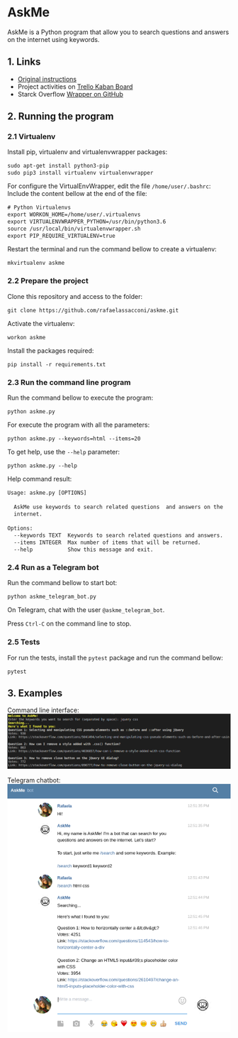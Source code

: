 # AskMe

AskMe is a Python program that allow you to search questions and answers on the internet using keywords.


## 1. Links

- [Original instructions](https://github.com/rafaelassacconi/askme/blob/master/docs/TEST.md)
- Project activities on [Trello Kaban Board](https://trello.com/b/bd38bLJn/askme)
- Starck Overflow [Wrapper on GitHub](https://github.com/rafaelassacconi/stackoverflow)

## 2. Running the program

### 2.1 Virtualenv

Install pip, virtualenv and virtualenvwrapper packages:
```
sudo apt-get install python3-pip
sudo pip3 install virtualenv virtualenvwrapper
```
For configure the VirtualEnvWrapper, edit the file `/home/user/.bashrc`:
Include the content bellow at the end of the file:
```
# Python Virtualenvs 
export WORKON_HOME=/home/user/.virtualenvs
export VIRTUALENVWRAPPER_PYTHON=/usr/bin/python3.6
source /usr/local/bin/virtualenvwrapper.sh 
export PIP_REQUIRE_VIRTUALENV=true 
```
Restart the terminal and run the command bellow to create a virtualenv:
```
mkvirtualenv askme
```

### 2.2 Prepare the project
Clone this repository and access to the folder:
```
git clone https://github.com/rafaelassacconi/askme.git
```
Activate the virtualenv:
```
workon askme
```
Install the packages required:
```
pip install -r requirements.txt
```

### 2.3 Run the command line program
Run the command bellow to execute the program:
```
python askme.py
```
For execute the program with all the parameters:
```
python askme.py --keywords=html --items=20
```
To get help, use the `--help` parameter:
```
python askme.py --help
```
Help command result:
```console
Usage: askme.py [OPTIONS]

  AskMe use keywords to search related questions  and answers on the
  internet.

Options:
  --keywords TEXT  Keywords to search related questions and answers.
  --items INTEGER  Max number of items that will be returned.
  --help           Show this message and exit.
```

### 2.4 Run as a Telegram bot
Run the command bellow to start bot:
```
python askme_telegram_bot.py
```

On Telegram, chat with the user `@askme_telegram_bot`.

Press `Ctrl-C` on the command line to stop.

### 2.5 Tests
For run the tests, install the `pytest` package and run the command bellow:
```
pytest
```

## 3. Examples
Command line interface:
![Console Example](https://github.com/rafaelassacconi/askme/blob/master/docs/example-console.png?raw=true)

Telegram chatbot:
![Telegram Example](https://github.com/rafaelassacconi/askme/blob/master/docs/example-bot.png?raw=true)